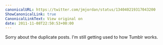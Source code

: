 ```yaml
---
canonicalURL: https://twitter.com/jmjordan/status/134040219317043200
ShowCanonicalLink: true
CanonicalLinkText: View original on
date: 2011-11-08T22:50:53+00:00
---
```

Sorry about the duplicate posts. I'm still getting used to how Tumblr works.